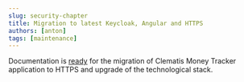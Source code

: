 ```yaml
---
slug: security-chapter
title: Migration to latest Keycloak, Angular and HTTPS
authors: [anton]
tags: [maintenance]
---
```


Documentation is [ready](/docs/web-applications-security) for the migration of Clematis Money Tracker application to HTTPS and
upgrade of the technological stack.